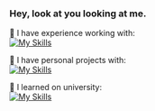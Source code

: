 ### Hey, look at you looking at me.

🔭 I have experience working with: <br>
[![My Skills](https://skillicons.dev/icons?i=vue,cs,css,dotnet,html,js,jest,mysql)](https://skillicons.dev)

🌱 I have personal projects with: <br>
[![My Skills](https://skillicons.dev/icons?i=vue,css,discord,bots,firebase,flask,flutter,html,js,jest,mysql,nodejs,py,react,regex,sqlite)](https://skillicons.dev)

📕 I learned on university: <br>
[![My Skills](https://skillicons.dev/icons?i=c,cpp,css,html,java,js,mysqlpy,react,regex,sqlite)](https://skillicons.dev)

